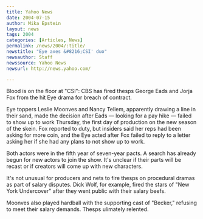 ```yaml
---
title: Yahoo News
date: 2004-07-15
author: Mika Epstein
layout: news
tags: 2004
categories: [Articles, News]
permalink: /news/2004/:title/
newstitle: "Eye axes &#8216;CSI' duo"
newsauthor: Staff  
newssource: Yahoo News  
newsurl: http://news.yahoo.com/  

---
```


Blood is on the floor at "CSI": CBS has fired thesps George Eads and Jorja Fox from the hit Eye drama for breach of contract. 

Eye toppers Leslie Moonves and Nancy Tellem, apparently drawing a line in their sand, made the decision after Eads &#8212; looking for a pay hike &#8212; failed to show up to work Thursday, the first day of production on the new season of the skein. Fox reported to duty, but insiders said her reps had been asking for more coin, and the Eye acted after Fox failed to reply to a letter asking her if she had any plans to not show up to work.

Both actors were in the fifth year of seven-year pacts. A search has already begun for new actors to join the show. It's unclear if their parts will be recast or if creators will come up with new characters.

It's not unusual for producers and nets to fire thesps on procedural dramas as part of salary disputes. Dick Wolf, for example, fired the stars of "New York Undercover" after they went public with their salary beefs.

Moonves also played hardball with the supporting cast of "Becker," refusing to meet their salary demands. Thesps ulimately relented.

